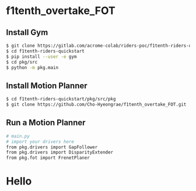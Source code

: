 # f1tenth_overtake_FOT

## Install Gym
```bash
$ git clone https://gitlab.com/acrome-colab/riders-poc/f1tenth-riders-quickstart.git
$ cd f1tenth-riders-quickstart
$ pip install --user -e gym
$ cd pkg/src
$ python -m pkg.main
```
## Install Motion Planner
```bash
$ cd f1tenth-riders-quickstart/pkg/src/pkg
$ git clone https://github.com/Cho-Hyeongrae/f1tenth_overtake_FOT.git
```
## Run a Motion Planner
```bash
# main.py
# import your drivers here
from pkg.drivers import GapFollower
from pkg.drivers import DisparityExtender
from pkg.fot import FrenetPlaner
```

# Hello
